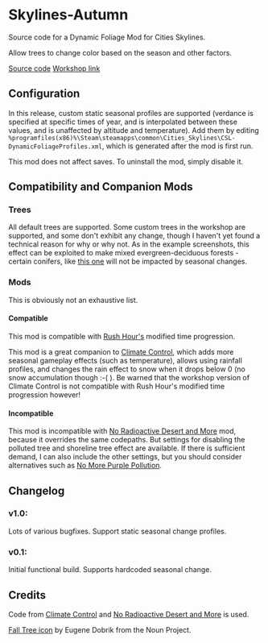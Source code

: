 # Skylines-Autumn

Source code for a Dynamic Foliage Mod for Cities Skylines.

Allow trees to change color based on the season and other factors.

[Source code](https://github.com/chen-ye/Skylines-Autumn)
[Workshop link](http://steamcommunity.com/sharedfiles/filedetails/?id=791968744)

## Configuration
In this release, custom static seasonal profiles are supported (verdance is specified at specific times of year, and is interpolated between these values, and is unaffected by altitude and temperature). Add them by editing `%programfiles(x86)%\Steam\steamapps\common\Cities_Skylines\CSL-DynamicFoliageProfiles.xml`, which is generated after the mod is first run.

This mod does not affect saves. To uninstall the mod, simply disable it.

## Compatibility and Companion Mods
### Trees
All default trees are supported. Some custom trees in the workshop are supported, and some don't exhibit any change, though I haven't yet found a technical reason for why or why not. As in the example screenshots, this effect can be exploited to make mixed evergreen-deciduous forests - certain conifers, like [this one](http://steamcommunity.com/sharedfiles/filedetails/?id=449133254) will not be impacted by seasonal changes.
### Mods
This is obviously not an exhaustive list.
#### Compatible
This mod is compatible with [Rush Hour's](http://steamcommunity.com/sharedfiles/filedetails/?id=605590542) modified time progression.

This mod is a great companion to [Climate Control](http://steamcommunity.com/sharedfiles/filedetails/?id=629713122), which adds more seasonal gameplay effects (such as temperature), allows using rainfall profiles, and changes the rain effect to snow when it drops below 0 (no snow accumulation though :-( ). Be warned that the workshop version of Climate Control is not compatible with Rush Hour's modified time progression however!

#### Incompatible
This mod is incompatible with [No Radioactive Desert and More](http://steamcommunity.com/sharedfiles/filedetails/?id=666425898) mod, because it overrides the same codepaths. But settings for disabling the polluted tree and shoreline tree effect are available. If there is sufficient demand, I can also include the other settings, but you should consider alternatives such as [No More Purple Pollution](http://steamcommunity.com/workshop/filedetails/?id=407865240).


## Changelog
### v1.0:
Lots of various bugfixes. Support static seasonal change profiles.

### v0.1:
Initial functional build. Supports hardcoded seasonal change.

## Credits
Code from [Climate Control](https://steamcommunity.com/sharedfiles/filedetails/?id=629713122) and [No Radioactive Desert and More](https://steamcommunity.com/sharedfiles/filedetails/?id=666425898) is used.

[Fall Tree icon](https://thenounproject.com/dobrik/collection/seasons/?oq=season&cidx=0&i=315008) by Eugene Dobrik from the Noun Project.
